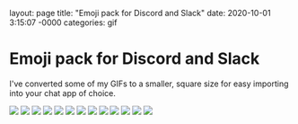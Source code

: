 layout: page
title: "Emoji pack for Discord and Slack"
date: 2020-10-01 3:15:07 -0000
categories: gif

# Emoji pack for Discord and Slack
I've converted some of my GIFs to a smaller, square size for easy importing into your chat app of choice.

![](/assets/emotes/coffee-small.gif)
![](/assets/emotes/haha.gif)
![](/assets/emotes/haha2.gif)
![](/assets/emotes/heartbreak.gif)
![](/assets/emotes/heartmake.gif)
![](/assets/emotes/lol.gif)
![](/assets/emotes/omfg.gif)
![](/assets/emotes/real-earth.gif)
![](/assets/emotes/sparkle-light.gif)
![](/assets/emotes/sparkle-white.gif)
![](/assets/emotes/sparkle-wiggle.gif)
![](/assets/emotes/tap.gif)
![](/assets/emotes/up.gif)


